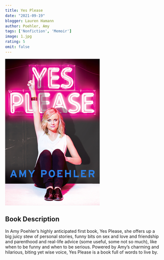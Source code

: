 ```yaml
---
title: Yes Please 
date: "2021-09-19"
blogger: Lauren Hamann
author: Poehler, Amy
tags: ['Nonfiction', 'Memoir']
image: 1.jpg
rating: 5
omit: false
---
```


![Book Cover](1.jpg)

## Book Description

In Amy Poehler’s highly anticipated first book, Yes Please, she offers up a big juicy stew of personal stories, funny bits on sex and love and friendship and parenthood and real-life advice (some useful, some not so much), like when to be funny and when to be serious. Powered by Amy’s charming and hilarious, biting yet wise voice, Yes Please is a book full of words to live by.